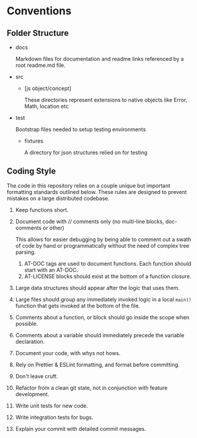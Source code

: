 # Conventions

## Folder Structure

* docs

  Markdown files for documentation and readme links referenced by a root readme.md file.

* src
  * [js object/concept]

    These directories represent extensions to native objects like Error, Math, location etc

* test

  Bootstrap files needed to setup testing environments

  * fixtures

      A directory for json structures relied on for testing

## Coding Style

The code in this repository relies on a couple unique but important formatting standards outlined below.  These rules are designed to prevent mistakes on a large distributed codebase.

1. Keep functions short.

1. Document code with // comments only (no multi-line blocks, doc-comments or other)

    This allows for easier debugging by being able to comment out a swath of code by hand or programmatically without the need of complex tree parsing.

    1. AT-DOC tags are used to document functions.  Each function should start with an AT-DOC.
    1. AT-LICENSE blocks should exist at the bottom of a function closure.

1. Large data structures should appear after the logic that uses them.

1. Large files should group any immediately invoked logic in a local `main()` function that gets invoked at the bottom of the file.

1. Comments about a function, or block should go inside the scope when possible.

1. Comments about a variable should immediately precede the variable declaration.

1. Document your code, with whys not hows.

1. Rely on Prettier & ESLint formatting, and format before committing.

1. Don't leave cruft.

1. Refactor from a clean git state, not in conjunction with feature development.

1. Write unit tests for new code.

1. Write integration tests for bugs.

1. Explain your commit with detailed commit messages.
